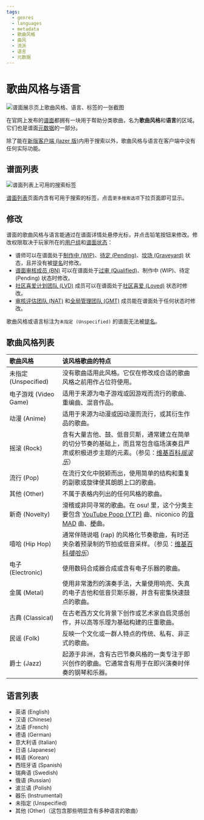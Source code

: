 ```yaml
---
tags:
  - genres
  - languages
  - metadata
  - 歌曲风格
  - 曲风
  - 流派
  - 语言
  - 元数据
---
```


# 歌曲风格与语言

![谱面展示页上歌曲风格、语言、标签的一张截图](img/beatmap-info.png "歌曲风格与语言都在谱面展示页上列出。")

在官网上发布的[谱面](/wiki/Beatmap)都拥有一块用于帮助分类歌曲，名为**歌曲风格**和**语言**的区域。它们也是谱面[元数据](/wiki/Client/Beatmap_editor/Song_setup#歌曲信息设定与相关信息设定(song-and-map-meta-data))的一部分。

除了能在[新版客户端 (lazer 版)](/wiki/Client/Release_stream/Lazer)内用于搜索以外，歌曲风格与语言在客户端中没有任何实际功能。

## 谱面列表

![谱面列表上可用的搜索标签](img/beatmap-listing.png?1)

[谱面列表](https://osu.ppy.sh/beatmapsets)页面内含有可用于搜索的标签，点击`更多搜索选项`下拉页面即可显示。

## 修改

谱面的歌曲风格与语言能通过在谱面详情处悬停光标，并点击铅笔按钮来修改。修改权限取决于玩家所在的[用户组](/wiki/People/User_group)和[谱面状态](/wiki/Beatmap/Category#现有分类)：

- 谱师可以在谱面处于[制作中 (WIP)](/wiki/Beatmap/Category#wip-and-pending)、[待定 (Pending)](/wiki/Beatmap/Category#wip-and-pending)、[坟场 (Graveyard)](/wiki/Beatmap/Category#graveyard) 状态，且并没有被[提名](/wiki/Beatmap_ranking_procedure#nominations)时修改。
- [谱面审核成员 (BN)](/wiki/People/Beatmap_Nominators) 可以在谱面处于[过审 (Qualified)](/wiki/Beatmap/Category#qualified)、制作中 (WIP)、待定 (Pending) 状态时修改。
- [社区喜爱计划团队 (LVD)](/wiki/People/Project_Loved_Team) 成员可以在谱面处于[社区喜爱 (Loved)](/wiki/Beatmap/Category#loved) 状态时修改。
- [审核评估团队 (NAT)](/wiki/People/Nomination_Assessment_Team) 和[全局管理团队 (GMT)](/wiki/People/Global_Moderation_Team) 成员能在谱面处于任何状态时修改。

歌曲风格或语言标注为`未指定 (Unspecified)` 的谱面无法被[提名](/wiki/Beatmap_ranking_procedure#nominations)。

## 歌曲风格列表

| 歌曲风格 | 该风格歌曲的特点 |
| :-- | :-- |
| 未指定 (Unspecified) | 没有歌曲适用此风格。它仅在修改成合适的歌曲风格之前用作占位符使用。 |
| 电子游戏 (Video Game) | 适用于来源为电子游戏或因游戏而流行的歌曲、重编曲、混音作品。 |
| 动漫 (Anime) | 适用于来源为动漫或因动漫而流行，或其衍生作品的歌曲。 |
| 摇滚 (Rock) | 含有大量吉他、鼓、低音贝斯，通常建立在简单的切分节奏的基础上，而且常包含临场演奏且严肃或积极进步主题的元素。（参见：[维基百科*摇滚乐*](https://zh.wikipedia.org/wiki/%E6%91%87%E6%BB%9A%E4%B9%90)） |
| 流行 (Pop) | 在流行文化中脱颖而出，使用简单的结构和重复的副歌或旋律使其朗朗上口的歌曲。 |
| 其他 (Other) | 不属于表格内列出的任何风格的歌曲。 |
| 新奇 (Novelty) | 滑稽或非同寻常的歌曲。在 osu! 里，这个分类主要包含 [YouTube Poop (YTP)](https://zh.moegirl.org.cn/YTP) 曲、niconico 的[音 MAD](http://zh.moegirl.org.cn/%E9%9F%B3MAD) 曲、[梗](https://zh.moegirl.org.cn/%E6%A2%97)曲。 |
| 嘻哈 (Hip Hop) | 通常伴随说唱 (rap) 的风格化节奏歌曲，有时还夹杂着预录制的节拍或低音采样。（参见：[维基百科*嘻哈乐*](https://zh.wikipedia.org/wiki/%E5%98%BB%E5%93%88%E9%9F%B3%E6%A8%82)） |
| 电子 (Electronic) | 使用数码合成器合成或含有电子乐器的歌曲。 |
| 金属 (Metal) | 使用非常激烈的演奏手法，大量使用响亮、失真的电子吉他和低音贝斯乐器，并含有密集快速鼓点的歌曲。 |
| 古典 (Classical) | 在古老西方文化背景下创作或艺术家自启灵感创作，并以高等乐理为基础构建的庄重歌曲。 |
| 民谣 (Folk) | 反映一个文化或一群人特点的传统、私有、非正式的歌曲。 |
| 爵士 (Jazz) | 起源于非洲，含有古巴节奏风格的一类专注于即兴创作的歌曲。它通常含有用于在即兴演奏时伴奏的钢琴和乐器。 |

## 语言列表

- 英语 (English)
- 汉语 (Chinese)
- 法语 (French)
- 德语 (German)
- 意大利语 (Italian)
- 日语 (Japanese)
- 韩语 (Korean)
- 西班牙语 (Spanish)
- 瑞典语 (Swedish)
- 俄语 (Russian)
- 波兰语 (Polish)
- 器乐 (Instrumental)
- 未指定 (Unspecified)
- 其他 (Other)（这包含那些明显含有多种语言的歌曲）
